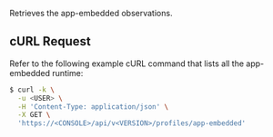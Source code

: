 Retrieves the app-embedded observations.

## cURL Request

Refer to the following example cURL command that lists all the app-embedded runtime:

```bash
$ curl -k \
  -u <USER> \
  -H 'Content-Type: application/json' \
  -X GET \
  'https://<CONSOLE>/api/v<VERSION>/profiles/app-embedded'
```